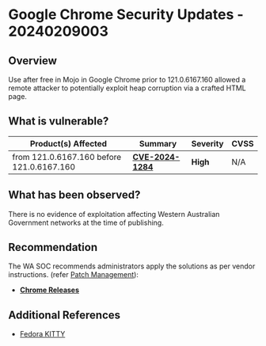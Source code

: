# Google Chrome Security Updates - 20240209003

## Overview

Use after free in Mojo in Google Chrome prior to 121.0.6167.160 allowed a remote attacker to potentially exploit heap corruption via a crafted HTML page.

## What is vulnerable?

| Product(s) Affected                       | Summary                                                             | Severity | CVSS |
| ----------------------------------------- | ------------------------------------------------------------------- | -------- | ---- |
| from 121.0.6167.160 before 121.0.6167.160 | [**CVE-2024-1284**](https://nvd.nist.gov/vuln/detail/CVE-2024-1284) | **High** | N/A  |

## What has been observed?

There is no evidence of exploitation affecting Western Australian Government networks at the time of publishing.

## Recommendation

The WA SOC recommends administrators apply the solutions as per vendor instructions. (refer [Patch Management](../guidelines/patch-management.md)):

- [**Chrome Releases**](https://chromereleases.googleblog.com/2024)

## Additional References

- [Fedora KITTY](https://lists.fedoraproject.org/archives/list/package-announce@lists.fedoraproject.org/message/WSCIL2WH2L4R4KWSRCTDWBPAMOJIYBJE/)
